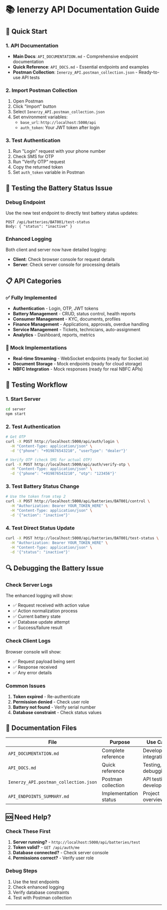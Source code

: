 # 📚 **Ienerzy API Documentation Guide**

## 🚀 **Quick Start**

### **1. API Documentation**
- **Main Docs**: `API_DOCUMENTATION.md` - Comprehensive endpoint documentation
- **Quick Reference**: `API_DOCS.md` - Essential endpoints and examples
- **Postman Collection**: `Ienerzy_API.postman_collection.json` - Ready-to-use API tests

### **2. Import Postman Collection**
1. Open Postman
2. Click "Import" button
3. Select `Ienerzy_API.postman_collection.json`
4. Set environment variables:
   - `base_url`: `http://localhost:5000/api`
   - `auth_token`: Your JWT token after login

### **3. Test Authentication**
1. Run "Login" request with your phone number
2. Check SMS for OTP
3. Run "Verify OTP" request
4. Copy the returned token
5. Set `auth_token` variable in Postman

## 🔧 **Testing the Battery Status Issue**

### **Debug Endpoint**
Use the new test endpoint to directly test battery status updates:

```http
POST /api/batteries/BAT001/test-status
Body: { "status": "inactive" }
```

### **Enhanced Logging**
Both client and server now have detailed logging:
- **Client**: Check browser console for request details
- **Server**: Check server console for processing details

## 📋 **API Categories**

### **✅ Fully Implemented**
- **Authentication** - Login, OTP, JWT tokens
- **Battery Management** - CRUD, status control, health reports
- **Consumer Management** - KYC, documents, profiles
- **Finance Management** - Applications, approvals, overdue handling
- **Service Management** - Tickets, technicians, auto-assignment
- **Analytics** - Dashboard, reports, metrics

### **🔄 Mock Implementations**
- **Real-time Streaming** - WebSocket endpoints (ready for Socket.io)
- **Document Storage** - Mock endpoints (ready for cloud storage)
- **NBFC Integration** - Mock responses (ready for real NBFC APIs)

## 🧪 **Testing Workflow**

### **1. Start Server**
```bash
cd server
npm start
```

### **2. Test Authentication**
```bash
# Get OTP
curl -X POST http://localhost:5000/api/auth/login \
  -H "Content-Type: application/json" \
  -d '{"phone": "+919876543210", "userType": "dealer"}'

# Verify OTP (check SMS for actual OTP)
curl -X POST http://localhost:5000/api/auth/verify-otp \
  -H "Content-Type: application/json" \
  -d '{"phone": "+919876543210", "otp": "123456"}'
```

### **3. Test Battery Status Change**
```bash
# Use the token from step 2
curl -X POST http://localhost:5000/api/batteries/BAT001/control \
  -H "Authorization: Bearer YOUR_TOKEN_HERE" \
  -H "Content-Type: application/json" \
  -d '{"action": "inactive"}'
```

### **4. Test Direct Status Update**
```bash
curl -X POST http://localhost:5000/api/batteries/BAT001/test-status \
  -H "Authorization: Bearer YOUR_TOKEN_HERE" \
  -H "Content-Type: application/json" \
  -d '{"status": "inactive"}'
```

## 🔍 **Debugging the Battery Issue**

### **Check Server Logs**
The enhanced logging will show:
- ✅ Request received with action value
- ✅ Action normalization process
- ✅ Current battery state
- ✅ Database update attempt
- ✅ Success/failure result

### **Check Client Logs**
Browser console will show:
- ✅ Request payload being sent
- ✅ Response received
- ✅ Any error details

### **Common Issues**
1. **Token expired** - Re-authenticate
2. **Permission denied** - Check user role
3. **Battery not found** - Verify serial number
4. **Database constraint** - Check status values

## 📖 **Documentation Files**

| File | Purpose | Use Case |
|------|---------|----------|
| `API_DOCUMENTATION.md` | Complete reference | Developers, integration |
| `API_DOCS.md` | Quick reference | Testing, debugging |
| `Ienerzy_API.postman_collection.json` | Postman collection | API testing, development |
| `API_ENDPOINTS_SUMMARY.md` | Implementation status | Project overview |

## 🆘 **Need Help?**

### **Check These First**
1. **Server running?** - `http://localhost:5000/api/batteries/test`
2. **Token valid?** - `GET /api/auth/me`
3. **Database connected?** - Check server console
4. **Permissions correct?** - Verify user role

### **Debug Steps**
1. Use the test endpoints
2. Check enhanced logging
3. Verify database constraints
4. Test with Postman collection

---

